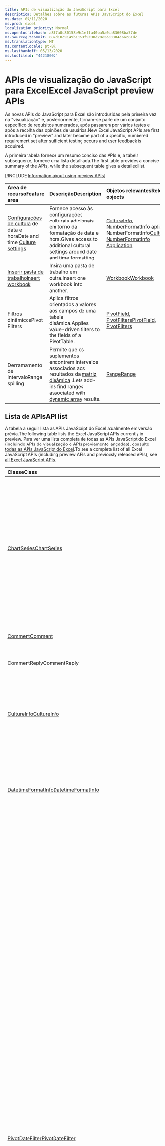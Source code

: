 ```yaml
---
title: APIs de visualização do JavaScript para Excel
description: Detalhes sobre as futuras APIs JavaScript do Excel
ms.date: 05/11/2020
ms.prod: excel
localization_priority: Normal
ms.openlocfilehash: a867a0c80158e9c1effa40ba5a0aa83608ba57de
ms.sourcegitcommit: 682d18c9149b1153f9c38d28e2a90384e6a261dc
ms.translationtype: MT
ms.contentlocale: pt-BR
ms.lasthandoff: 05/13/2020
ms.locfileid: "44218002"
---
```

# <a name="excel-javascript-preview-apis"></a><span data-ttu-id="a9589-103">APIs de visualização do JavaScript para Excel</span><span class="sxs-lookup"><span data-stu-id="a9589-103">Excel JavaScript preview APIs</span></span>

<span data-ttu-id="a9589-104">As novas APIs do JavaScript para Excel são introduzidas pela primeira vez na "visualização" e, posteriormente, tornam-se parte de um conjunto específico de requisitos numerados, após passarem por vários testes e após a recolha das opiniões de usuários.</span><span class="sxs-lookup"><span data-stu-id="a9589-104">New Excel JavaScript APIs are first introduced in "preview" and later become part of a specific, numbered requirement set after sufficient testing occurs and user feedback is acquired.</span></span>

<span data-ttu-id="a9589-105">A primeira tabela fornece um resumo conciso das APIs e, a tabela subsequente, fornece uma lista detalhada.</span><span class="sxs-lookup"><span data-stu-id="a9589-105">The first table provides a concise summary of the APIs, while the subsequent table gives a detailed list.</span></span>

[!INCLUDE [Information about using preview APIs](../../includes/using-preview-apis-host.md)]

| <span data-ttu-id="a9589-106">Área de recurso</span><span class="sxs-lookup"><span data-stu-id="a9589-106">Feature area</span></span> | <span data-ttu-id="a9589-107">Descrição</span><span class="sxs-lookup"><span data-stu-id="a9589-107">Description</span></span> | <span data-ttu-id="a9589-108">Objetos relevantes</span><span class="sxs-lookup"><span data-stu-id="a9589-108">Relevant objects</span></span> |
|:--- |:--- |:--- |
| <span data-ttu-id="a9589-109">[Configurações de cultura](../../excel/excel-add-ins-workbooks.md#access-application-culture-settings) de data e hora</span><span class="sxs-lookup"><span data-stu-id="a9589-109">Date and time [Culture settings](../../excel/excel-add-ins-workbooks.md#access-application-culture-settings)</span></span> | <span data-ttu-id="a9589-110">Fornece acesso às configurações culturais adicionais em torno da formatação de data e hora.</span><span class="sxs-lookup"><span data-stu-id="a9589-110">Gives access to additional cultural settings around date and time formatting.</span></span> | <span data-ttu-id="a9589-111">[CultureInfo](/javascript/api/excel/excel.cultureinfo), [NumberFormatInfo](/javascript/api/excel/excel.numberformatinfo) [aplicativo](/javascript/api/excel/excel.application) NumberFormatInfo</span><span class="sxs-lookup"><span data-stu-id="a9589-111">[CultureInfo](/javascript/api/excel/excel.cultureinfo), [NumberFormatInfo](/javascript/api/excel/excel.numberformatinfo) [Application](/javascript/api/excel/excel.application)</span></span> |
| [<span data-ttu-id="a9589-112">Inserir pasta de trabalho</span><span class="sxs-lookup"><span data-stu-id="a9589-112">Insert workbook</span></span>](../../excel/excel-add-ins-workbooks.md#insert-a-copy-of-an-existing-workbook-into-the-current-one-preview) | <span data-ttu-id="a9589-113">Insira uma pasta de trabalho em outra.</span><span class="sxs-lookup"><span data-stu-id="a9589-113">Insert one workbook into another.</span></span>  | [<span data-ttu-id="a9589-114">Workbook</span><span class="sxs-lookup"><span data-stu-id="a9589-114">Workbook</span></span>](/javascript/api/excel/excel.worksheetcollection) |
| <span data-ttu-id="a9589-115">Filtros dinâmicos</span><span class="sxs-lookup"><span data-stu-id="a9589-115">Pivot Filters</span></span> | <span data-ttu-id="a9589-116">Aplica filtros orientados a valores aos campos de uma tabela dinâmica.</span><span class="sxs-lookup"><span data-stu-id="a9589-116">Applies value-driven filters to the fields of a PivotTable.</span></span> | <span data-ttu-id="a9589-117">[PivotField](/javascript/api/excel/excel.pivotfield#applyfilter-filter-), [PivotFilters](/javascript/api/excel/excel.pivotFilters)</span><span class="sxs-lookup"><span data-stu-id="a9589-117">[PivotField](/javascript/api/excel/excel.pivotfield#applyfilter-filter-), [PivotFilters](/javascript/api/excel/excel.pivotFilters)</span></span> |
|<span data-ttu-id="a9589-118">Derramamento de intervalo</span><span class="sxs-lookup"><span data-stu-id="a9589-118">Range spilling</span></span> | <span data-ttu-id="a9589-119">Permite que os suplementos encontrem intervalos associados aos resultados da [matriz dinâmica](https://support.microsoft.com/office/205c6b06-03ba-4151-89a1-87a7eb36e531) .</span><span class="sxs-lookup"><span data-stu-id="a9589-119">Lets add-ins find ranges associated with [dynamic array](https://support.microsoft.com/office/205c6b06-03ba-4151-89a1-87a7eb36e531) results.</span></span> | [<span data-ttu-id="a9589-120">Range</span><span class="sxs-lookup"><span data-stu-id="a9589-120">Range</span></span>](/javascript/api/excel/excel.range) |

## <a name="api-list"></a><span data-ttu-id="a9589-121">Lista de APIs</span><span class="sxs-lookup"><span data-stu-id="a9589-121">API list</span></span>

<span data-ttu-id="a9589-122">A tabela a seguir lista as APIs JavaScript do Excel atualmente em versão prévia.</span><span class="sxs-lookup"><span data-stu-id="a9589-122">The following table lists the Excel JavaScript APIs currently in preview.</span></span> <span data-ttu-id="a9589-123">Para ver uma lista completa de todas as APIs JavaScript do Excel (incluindo APIs de visualização e APIs previamente lançadas), consulte [todas as APIs JavaScript do Excel](/javascript/api/excel?view=excel-js-preview).</span><span class="sxs-lookup"><span data-stu-id="a9589-123">To see a complete list of all Excel JavaScript APIs (including preview APIs and previously released APIs), see [all Excel JavaScript APIs](/javascript/api/excel?view=excel-js-preview).</span></span>

| <span data-ttu-id="a9589-124">Classe</span><span class="sxs-lookup"><span data-stu-id="a9589-124">Class</span></span> | <span data-ttu-id="a9589-125">Campos</span><span class="sxs-lookup"><span data-stu-id="a9589-125">Fields</span></span> | <span data-ttu-id="a9589-126">Descrição</span><span class="sxs-lookup"><span data-stu-id="a9589-126">Description</span></span> |
|:---|:---|:---|
|[<span data-ttu-id="a9589-127">ChartSeries</span><span class="sxs-lookup"><span data-stu-id="a9589-127">ChartSeries</span></span>](/javascript/api/excel/excel.chartseries)|[<span data-ttu-id="a9589-128">getDimensionValues (dimensão: Excel. ChartSeriesDimension)</span><span class="sxs-lookup"><span data-stu-id="a9589-128">getDimensionValues(dimension: Excel.ChartSeriesDimension)</span></span>](/javascript/api/excel/excel.chartseries#getdimensionvalues-dimension-)|<span data-ttu-id="a9589-129">Obtém os valores de uma única dimensão da série de gráficos.</span><span class="sxs-lookup"><span data-stu-id="a9589-129">Gets the values from a single dimension of the chart series.</span></span> <span data-ttu-id="a9589-130">Podem ser valores de categoria ou valores de dados, dependendo da dimensão especificada e de como os dados são mapeados para a série de gráficos.</span><span class="sxs-lookup"><span data-stu-id="a9589-130">These could be either category values or data values, depending on the dimension specified and how the data is mapped for the chart series.</span></span>|
|[<span data-ttu-id="a9589-131">Comment</span><span class="sxs-lookup"><span data-stu-id="a9589-131">Comment</span></span>](/javascript/api/excel/excel.comment)|[<span data-ttu-id="a9589-132">contentType</span><span class="sxs-lookup"><span data-stu-id="a9589-132">contentType</span></span>](/javascript/api/excel/excel.comment#contenttype)|<span data-ttu-id="a9589-133">Obtém o tipo de conteúdo do comentário.</span><span class="sxs-lookup"><span data-stu-id="a9589-133">Gets the content type of the comment.</span></span>|
|[<span data-ttu-id="a9589-134">CommentReply</span><span class="sxs-lookup"><span data-stu-id="a9589-134">CommentReply</span></span>](/javascript/api/excel/excel.commentreply)|[<span data-ttu-id="a9589-135">contentType</span><span class="sxs-lookup"><span data-stu-id="a9589-135">contentType</span></span>](/javascript/api/excel/excel.commentreply#contenttype)|<span data-ttu-id="a9589-136">O tipo de conteúdo da resposta.</span><span class="sxs-lookup"><span data-stu-id="a9589-136">The content type of the reply.</span></span>|
|[<span data-ttu-id="a9589-137">CultureInfo</span><span class="sxs-lookup"><span data-stu-id="a9589-137">CultureInfo</span></span>](/javascript/api/excel/excel.cultureinfo)|[<span data-ttu-id="a9589-138">datetimeFormat</span><span class="sxs-lookup"><span data-stu-id="a9589-138">datetimeFormat</span></span>](/javascript/api/excel/excel.cultureinfo#datetimeformat)|<span data-ttu-id="a9589-139">Define o formato culturalmente apropriado para exibir data e hora.</span><span class="sxs-lookup"><span data-stu-id="a9589-139">Defines the culturally appropriate format of displaying date and time.</span></span> <span data-ttu-id="a9589-140">Isso é baseado nas configurações atuais de cultura do sistema.</span><span class="sxs-lookup"><span data-stu-id="a9589-140">This is based on current system culture settings.</span></span>|
|[<span data-ttu-id="a9589-141">DatetimeFormatInfo</span><span class="sxs-lookup"><span data-stu-id="a9589-141">DatetimeFormatInfo</span></span>](/javascript/api/excel/excel.datetimeformatinfo)|[<span data-ttu-id="a9589-142">dateSeparator</span><span class="sxs-lookup"><span data-stu-id="a9589-142">dateSeparator</span></span>](/javascript/api/excel/excel.datetimeformatinfo#dateseparator)|<span data-ttu-id="a9589-143">Obtém a cadeia de caracteres usada como o separador de data.</span><span class="sxs-lookup"><span data-stu-id="a9589-143">Gets the string used as the date separator.</span></span> <span data-ttu-id="a9589-144">Isso é baseado nas configurações atuais do sistema.</span><span class="sxs-lookup"><span data-stu-id="a9589-144">This is based on current system settings.</span></span>|
||[<span data-ttu-id="a9589-145">longDatePattern</span><span class="sxs-lookup"><span data-stu-id="a9589-145">longDatePattern</span></span>](/javascript/api/excel/excel.datetimeformatinfo#longdatepattern)|<span data-ttu-id="a9589-146">Obtém a cadeia de caracteres de formato para um valor de data longa.</span><span class="sxs-lookup"><span data-stu-id="a9589-146">Gets the format string for a long date value.</span></span> <span data-ttu-id="a9589-147">Isso é baseado nas configurações atuais do sistema.</span><span class="sxs-lookup"><span data-stu-id="a9589-147">This is based on current system settings.</span></span>|
||[<span data-ttu-id="a9589-148">longTimePattern</span><span class="sxs-lookup"><span data-stu-id="a9589-148">longTimePattern</span></span>](/javascript/api/excel/excel.datetimeformatinfo#longtimepattern)|<span data-ttu-id="a9589-149">Obtém a cadeia de caracteres de formato para um valor de tempo longo.</span><span class="sxs-lookup"><span data-stu-id="a9589-149">Gets the format string for a long time value.</span></span> <span data-ttu-id="a9589-150">Isso é baseado nas configurações atuais do sistema.</span><span class="sxs-lookup"><span data-stu-id="a9589-150">This is based on current system settings.</span></span>|
||[<span data-ttu-id="a9589-151">shortDatePattern</span><span class="sxs-lookup"><span data-stu-id="a9589-151">shortDatePattern</span></span>](/javascript/api/excel/excel.datetimeformatinfo#shortdatepattern)|<span data-ttu-id="a9589-152">Obtém a cadeia de caracteres de formato para um valor de data abreviada.</span><span class="sxs-lookup"><span data-stu-id="a9589-152">Gets the format string for a short date value.</span></span> <span data-ttu-id="a9589-153">Isso é baseado nas configurações atuais do sistema.</span><span class="sxs-lookup"><span data-stu-id="a9589-153">This is based on current system settings.</span></span>|
||[<span data-ttu-id="a9589-154">timeSeparator</span><span class="sxs-lookup"><span data-stu-id="a9589-154">timeSeparator</span></span>](/javascript/api/excel/excel.datetimeformatinfo#timeseparator)|<span data-ttu-id="a9589-155">Obtém a cadeia de caracteres usada como o separador de tempo.</span><span class="sxs-lookup"><span data-stu-id="a9589-155">Gets the string used as the time separator.</span></span> <span data-ttu-id="a9589-156">Isso é baseado nas configurações atuais do sistema.</span><span class="sxs-lookup"><span data-stu-id="a9589-156">This is based on current system settings.</span></span>|
|[<span data-ttu-id="a9589-157">PivotDateFilter</span><span class="sxs-lookup"><span data-stu-id="a9589-157">PivotDateFilter</span></span>](/javascript/api/excel/excel.pivotdatefilter)|[<span data-ttu-id="a9589-158">comparador</span><span class="sxs-lookup"><span data-stu-id="a9589-158">comparator</span></span>](/javascript/api/excel/excel.pivotdatefilter#comparator)|<span data-ttu-id="a9589-159">O comparador é o valor estático ao qual outros valores são comparados.</span><span class="sxs-lookup"><span data-stu-id="a9589-159">The comparator is the static value to which other values are compared.</span></span> <span data-ttu-id="a9589-160">O tipo de comparação é definido pela condição.</span><span class="sxs-lookup"><span data-stu-id="a9589-160">The type of comparison is defined by the condition.</span></span>|
||[<span data-ttu-id="a9589-161">condição</span><span class="sxs-lookup"><span data-stu-id="a9589-161">condition</span></span>](/javascript/api/excel/excel.pivotdatefilter#condition)|<span data-ttu-id="a9589-162">Especifica a condição para o filtro, que define os critérios de filtragem necessários.</span><span class="sxs-lookup"><span data-stu-id="a9589-162">Specifies the condition for the filter, which defines the necessary filtering criteria.</span></span>|
||[<span data-ttu-id="a9589-163">Exclude</span><span class="sxs-lookup"><span data-stu-id="a9589-163">exclusive</span></span>](/javascript/api/excel/excel.pivotdatefilter#exclusive)|<span data-ttu-id="a9589-164">Se true, Filter *excluirá* itens que atendem aos critérios.</span><span class="sxs-lookup"><span data-stu-id="a9589-164">If true, filter *excludes* items that meet criteria.</span></span> <span data-ttu-id="a9589-165">O padrão é false (filtrar para incluir itens que atendam aos critérios).</span><span class="sxs-lookup"><span data-stu-id="a9589-165">The default is false (filter to include items that meet criteria).</span></span>|
||[<span data-ttu-id="a9589-166">lowerBound</span><span class="sxs-lookup"><span data-stu-id="a9589-166">lowerBound</span></span>](/javascript/api/excel/excel.pivotdatefilter#lowerbound)|<span data-ttu-id="a9589-167">O limite inferior do intervalo para a condição de `Between` filtro.</span><span class="sxs-lookup"><span data-stu-id="a9589-167">The lower-bound of the range for the `Between` filter condition.</span></span>|
||[<span data-ttu-id="a9589-168">upperBound</span><span class="sxs-lookup"><span data-stu-id="a9589-168">upperBound</span></span>](/javascript/api/excel/excel.pivotdatefilter#upperbound)|<span data-ttu-id="a9589-169">O limite superior do intervalo para a condição de `Between` filtro.</span><span class="sxs-lookup"><span data-stu-id="a9589-169">The upper-bound of the range for the `Between` filter condition.</span></span>|
||[<span data-ttu-id="a9589-170">wholeDays</span><span class="sxs-lookup"><span data-stu-id="a9589-170">wholeDays</span></span>](/javascript/api/excel/excel.pivotdatefilter#wholedays)|<span data-ttu-id="a9589-171">Para `Equals` `Before` as condições de filtro,, e, `After` `Between` indica se as comparações devem ser feitas como dias inteiros.</span><span class="sxs-lookup"><span data-stu-id="a9589-171">For `Equals`, `Before`, `After`, and `Between` filter conditions, indicates if comparisons should be made as whole days.</span></span>|
|[<span data-ttu-id="a9589-172">PivotField</span><span class="sxs-lookup"><span data-stu-id="a9589-172">PivotField</span></span>](/javascript/api/excel/excel.pivotfield)|[<span data-ttu-id="a9589-173">applyFilter (filtro: Excel. PivotFilters)</span><span class="sxs-lookup"><span data-stu-id="a9589-173">applyFilter(filter: Excel.PivotFilters)</span></span>](/javascript/api/excel/excel.pivotfield#applyfilter-filter-)|<span data-ttu-id="a9589-174">Define um ou vários dos PivotFilters atuais do campo e os aplica ao campo.</span><span class="sxs-lookup"><span data-stu-id="a9589-174">Sets one or multiple of the field's current PivotFilters and applies them to the field.</span></span>|
||[<span data-ttu-id="a9589-175">clearAllFilters ()</span><span class="sxs-lookup"><span data-stu-id="a9589-175">clearAllFilters()</span></span>](/javascript/api/excel/excel.pivotfield#clearallfilters--)|<span data-ttu-id="a9589-176">Limpa todos os critérios de todos os filtros de campo.</span><span class="sxs-lookup"><span data-stu-id="a9589-176">Clears all criteria from all of the field's filters.</span></span> <span data-ttu-id="a9589-177">Isso removerá qualquer filtragem ativa no campo.</span><span class="sxs-lookup"><span data-stu-id="a9589-177">This removes any active filtering on the field.</span></span>|
||[<span data-ttu-id="a9589-178">clearFilter (FilterType: Excel. PivotFilterType)</span><span class="sxs-lookup"><span data-stu-id="a9589-178">clearFilter(filterType: Excel.PivotFilterType)</span></span>](/javascript/api/excel/excel.pivotfield#clearfilter-filtertype-)|<span data-ttu-id="a9589-179">Limpa todos os critérios existentes do filtro do campo de determinado tipo (se houver algum aplicado no momento).</span><span class="sxs-lookup"><span data-stu-id="a9589-179">Clears all existing criteria from the field's filter of the given type (if one is currently applied).</span></span>|
||[<span data-ttu-id="a9589-180">GetFilters ()</span><span class="sxs-lookup"><span data-stu-id="a9589-180">getFilters()</span></span>](/javascript/api/excel/excel.pivotfield#getfilters--)|<span data-ttu-id="a9589-181">Obtém todos os filtros aplicados no campo no momento.</span><span class="sxs-lookup"><span data-stu-id="a9589-181">Gets all filters currently applied on the field.</span></span>|
||[<span data-ttu-id="a9589-182">IsFiltered (FilterType?: Excel. PivotFilterType)</span><span class="sxs-lookup"><span data-stu-id="a9589-182">isFiltered(filterType?: Excel.PivotFilterType)</span></span>](/javascript/api/excel/excel.pivotfield#isfiltered-filtertype-)|<span data-ttu-id="a9589-183">Verifica se há filtros aplicados no campo.</span><span class="sxs-lookup"><span data-stu-id="a9589-183">Checks if there are any applied filters on the field.</span></span>|
|[<span data-ttu-id="a9589-184">PivotFilters</span><span class="sxs-lookup"><span data-stu-id="a9589-184">PivotFilters</span></span>](/javascript/api/excel/excel.pivotfilters)|[<span data-ttu-id="a9589-185">dateFilter</span><span class="sxs-lookup"><span data-stu-id="a9589-185">dateFilter</span></span>](/javascript/api/excel/excel.pivotfilters#datefilter)|<span data-ttu-id="a9589-186">O filtro de data atualmente aplicado ao PivotField.</span><span class="sxs-lookup"><span data-stu-id="a9589-186">The PivotField's currently applied date filter.</span></span> <span data-ttu-id="a9589-187">Nulo se nenhum for aplicado.</span><span class="sxs-lookup"><span data-stu-id="a9589-187">Null if none is applied.</span></span>|
||[<span data-ttu-id="a9589-188">labelFilter</span><span class="sxs-lookup"><span data-stu-id="a9589-188">labelFilter</span></span>](/javascript/api/excel/excel.pivotfilters#labelfilter)|<span data-ttu-id="a9589-189">O filtro de rótulo do PivotField atualmente aplicado.</span><span class="sxs-lookup"><span data-stu-id="a9589-189">The PivotField's currently applied label filter.</span></span> <span data-ttu-id="a9589-190">Nulo se nenhum for aplicado.</span><span class="sxs-lookup"><span data-stu-id="a9589-190">Null if none is applied.</span></span>|
||[<span data-ttu-id="a9589-191">manualFilter</span><span class="sxs-lookup"><span data-stu-id="a9589-191">manualFilter</span></span>](/javascript/api/excel/excel.pivotfilters#manualfilter)|<span data-ttu-id="a9589-192">O filtro manual aplicado no momento do PivotField.</span><span class="sxs-lookup"><span data-stu-id="a9589-192">The PivotField's currently applied manual filter.</span></span> <span data-ttu-id="a9589-193">Nulo se nenhum for aplicado.</span><span class="sxs-lookup"><span data-stu-id="a9589-193">Null if none is applied.</span></span>|
||[<span data-ttu-id="a9589-194">valueFilter</span><span class="sxs-lookup"><span data-stu-id="a9589-194">valueFilter</span></span>](/javascript/api/excel/excel.pivotfilters#valuefilter)|<span data-ttu-id="a9589-195">O filtro de valor atualmente aplicado ao PivotField.</span><span class="sxs-lookup"><span data-stu-id="a9589-195">The PivotField's currently applied value filter.</span></span> <span data-ttu-id="a9589-196">Nulo se nenhum for aplicado.</span><span class="sxs-lookup"><span data-stu-id="a9589-196">Null if none is applied.</span></span>|
|[<span data-ttu-id="a9589-197">PivotLabelFilter</span><span class="sxs-lookup"><span data-stu-id="a9589-197">PivotLabelFilter</span></span>](/javascript/api/excel/excel.pivotlabelfilter)|[<span data-ttu-id="a9589-198">comparador</span><span class="sxs-lookup"><span data-stu-id="a9589-198">comparator</span></span>](/javascript/api/excel/excel.pivotlabelfilter#comparator)|<span data-ttu-id="a9589-199">O comparador é o valor estático ao qual outros valores são comparados.</span><span class="sxs-lookup"><span data-stu-id="a9589-199">The comparator is the static value to which other values are compared.</span></span> <span data-ttu-id="a9589-200">O tipo de comparação é definido pela condição.</span><span class="sxs-lookup"><span data-stu-id="a9589-200">The type of comparison is defined by the condition.</span></span>|
||[<span data-ttu-id="a9589-201">condição</span><span class="sxs-lookup"><span data-stu-id="a9589-201">condition</span></span>](/javascript/api/excel/excel.pivotlabelfilter#condition)|<span data-ttu-id="a9589-202">Especifica a condição para o filtro, que define os critérios de filtragem necessários.</span><span class="sxs-lookup"><span data-stu-id="a9589-202">Specifies the condition for the filter, which defines the necessary filtering criteria.</span></span>|
||[<span data-ttu-id="a9589-203">Exclude</span><span class="sxs-lookup"><span data-stu-id="a9589-203">exclusive</span></span>](/javascript/api/excel/excel.pivotlabelfilter#exclusive)|<span data-ttu-id="a9589-204">Se true, Filter *excluirá* itens que atendem aos critérios.</span><span class="sxs-lookup"><span data-stu-id="a9589-204">If true, filter *excludes* items that meet criteria.</span></span> <span data-ttu-id="a9589-205">O padrão é false (filtrar para incluir itens que atendam aos critérios).</span><span class="sxs-lookup"><span data-stu-id="a9589-205">The default is false (filter to include items that meet criteria).</span></span>|
||[<span data-ttu-id="a9589-206">lowerBound</span><span class="sxs-lookup"><span data-stu-id="a9589-206">lowerBound</span></span>](/javascript/api/excel/excel.pivotlabelfilter#lowerbound)|<span data-ttu-id="a9589-207">O limite inferior do intervalo para a condição de filtro between.</span><span class="sxs-lookup"><span data-stu-id="a9589-207">The lower-bound of the range for the Between filter condition.</span></span>|
||[<span data-ttu-id="a9589-208">Subcadeia</span><span class="sxs-lookup"><span data-stu-id="a9589-208">substring</span></span>](/javascript/api/excel/excel.pivotlabelfilter#substring)|<span data-ttu-id="a9589-209">A subcadeia de caracteres usada para as `BeginsWith` `EndsWith` condições de filtro, e `Contains` .</span><span class="sxs-lookup"><span data-stu-id="a9589-209">The substring used for `BeginsWith`, `EndsWith`, and `Contains` filter conditions.</span></span>|
||[<span data-ttu-id="a9589-210">upperBound</span><span class="sxs-lookup"><span data-stu-id="a9589-210">upperBound</span></span>](/javascript/api/excel/excel.pivotlabelfilter#upperbound)|<span data-ttu-id="a9589-211">O limite superior do intervalo para a condição de filtro entre.</span><span class="sxs-lookup"><span data-stu-id="a9589-211">The upper-bound of the range for the Between filter condition.</span></span>|
|[<span data-ttu-id="a9589-212">PivotLayout</span><span class="sxs-lookup"><span data-stu-id="a9589-212">PivotLayout</span></span>](/javascript/api/excel/excel.pivotlayout)|[<span data-ttu-id="a9589-213">getCell(dataHierarchy: DataPivotHierarchy \| string, rowItems: Array<PivotItem \| string>, columnItems: Array<PivotItem \| string>)</span><span class="sxs-lookup"><span data-stu-id="a9589-213">getCell(dataHierarchy: DataPivotHierarchy \| string, rowItems: Array<PivotItem \| string>, columnItems: Array<PivotItem \| string>)</span></span>](/javascript/api/excel/excel.pivotlayout#getcell-datahierarchy--rowitems--columnitems-)|<span data-ttu-id="a9589-214">Obtém uma célula exclusiva na tabela dinâmica com base em uma hierarquia de dados, bem como os itens de linha e coluna de suas respectivas hierarquias.</span><span class="sxs-lookup"><span data-stu-id="a9589-214">Gets a unique cell in the PivotTable based on a data hierarchy and the row and column items of their respective hierarchies.</span></span> <span data-ttu-id="a9589-215">A célula retornada é a interseção da linha e coluna fornecidas que contém os dados da hierarquia especificada.</span><span class="sxs-lookup"><span data-stu-id="a9589-215">The returned cell is the intersection of the given row and column that contains the data from the given hierarchy.</span></span> <span data-ttu-id="a9589-216">Esse método é o inverso de chamar getPivotItems e getDataHierarchy em uma célula específica.</span><span class="sxs-lookup"><span data-stu-id="a9589-216">This method is the inverse of calling getPivotItems and getDataHierarchy on a particular cell.</span></span>|
||[<span data-ttu-id="a9589-217">tabela dinâmica</span><span class="sxs-lookup"><span data-stu-id="a9589-217">pivotStyle</span></span>](/javascript/api/excel/excel.pivotlayout#pivotstyle)|<span data-ttu-id="a9589-218">O estilo aplicado à tabela dinâmica.</span><span class="sxs-lookup"><span data-stu-id="a9589-218">The style applied to the PivotTable.</span></span>|
||[<span data-ttu-id="a9589-219">setStyle (Style: String \| pivotstyle \| BuiltInPivotTableStyle)</span><span class="sxs-lookup"><span data-stu-id="a9589-219">setStyle(style: string \| PivotTableStyle \| BuiltInPivotTableStyle)</span></span>](/javascript/api/excel/excel.pivotlayout#setstyle-style-)|<span data-ttu-id="a9589-220">Define o estilo aplicado à tabela dinâmica.</span><span class="sxs-lookup"><span data-stu-id="a9589-220">Sets the style applied to the PivotTable.</span></span>|
|[<span data-ttu-id="a9589-221">PivotManualFilter</span><span class="sxs-lookup"><span data-stu-id="a9589-221">PivotManualFilter</span></span>](/javascript/api/excel/excel.pivotmanualfilter)|[<span data-ttu-id="a9589-222">selectedItems</span><span class="sxs-lookup"><span data-stu-id="a9589-222">selectedItems</span></span>](/javascript/api/excel/excel.pivotmanualfilter#selecteditems)|<span data-ttu-id="a9589-223">Uma lista de itens selecionados a serem filtrados manualmente.</span><span class="sxs-lookup"><span data-stu-id="a9589-223">A list of selected items to manually filter.</span></span> <span data-ttu-id="a9589-224">Eles devem ser itens válidos e existentes do campo escolhido.</span><span class="sxs-lookup"><span data-stu-id="a9589-224">These must be existing and valid items from the chosen field.</span></span>|
|[<span data-ttu-id="a9589-225">PivotTable</span><span class="sxs-lookup"><span data-stu-id="a9589-225">PivotTable</span></span>](/javascript/api/excel/excel.pivottable)|[<span data-ttu-id="a9589-226">allowMultipleFiltersPerField</span><span class="sxs-lookup"><span data-stu-id="a9589-226">allowMultipleFiltersPerField</span></span>](/javascript/api/excel/excel.pivottable#allowmultiplefiltersperfield)|<span data-ttu-id="a9589-227">Especifica se a tabela dinâmica permite o aplicativo de vários PivotFilters em um determinado campo PivotField na tabela.</span><span class="sxs-lookup"><span data-stu-id="a9589-227">Specifies if the PivotTable allows the application of multiple PivotFilters on a given PivotField in the table.</span></span>|
|[<span data-ttu-id="a9589-228">PivotValueFilter</span><span class="sxs-lookup"><span data-stu-id="a9589-228">PivotValueFilter</span></span>](/javascript/api/excel/excel.pivotvaluefilter)|[<span data-ttu-id="a9589-229">comparador</span><span class="sxs-lookup"><span data-stu-id="a9589-229">comparator</span></span>](/javascript/api/excel/excel.pivotvaluefilter#comparator)|<span data-ttu-id="a9589-230">O comparador é o valor estático ao qual outros valores são comparados.</span><span class="sxs-lookup"><span data-stu-id="a9589-230">The comparator is the static value to which other values are compared.</span></span> <span data-ttu-id="a9589-231">O tipo de comparação é definido pela condição.</span><span class="sxs-lookup"><span data-stu-id="a9589-231">The type of comparison is defined by the condition.</span></span>|
||[<span data-ttu-id="a9589-232">condição</span><span class="sxs-lookup"><span data-stu-id="a9589-232">condition</span></span>](/javascript/api/excel/excel.pivotvaluefilter#condition)|<span data-ttu-id="a9589-233">Especifica a condição para o filtro, que define os critérios de filtragem necessários.</span><span class="sxs-lookup"><span data-stu-id="a9589-233">Specifies the condition for the filter, which defines the necessary filtering criteria.</span></span>|
||[<span data-ttu-id="a9589-234">Exclude</span><span class="sxs-lookup"><span data-stu-id="a9589-234">exclusive</span></span>](/javascript/api/excel/excel.pivotvaluefilter#exclusive)|<span data-ttu-id="a9589-235">Se true, Filter *excluirá* itens que atendem aos critérios.</span><span class="sxs-lookup"><span data-stu-id="a9589-235">If true, filter *excludes* items that meet criteria.</span></span> <span data-ttu-id="a9589-236">O padrão é false (filtrar para incluir itens que atendam aos critérios).</span><span class="sxs-lookup"><span data-stu-id="a9589-236">The default is false (filter to include items that meet criteria).</span></span>|
||[<span data-ttu-id="a9589-237">lowerBound</span><span class="sxs-lookup"><span data-stu-id="a9589-237">lowerBound</span></span>](/javascript/api/excel/excel.pivotvaluefilter#lowerbound)|<span data-ttu-id="a9589-238">O limite inferior do intervalo para a condição de `Between` filtro.</span><span class="sxs-lookup"><span data-stu-id="a9589-238">The lower-bound of the range for the `Between` filter condition.</span></span>|
||[<span data-ttu-id="a9589-239">SelectionType</span><span class="sxs-lookup"><span data-stu-id="a9589-239">selectionType</span></span>](/javascript/api/excel/excel.pivotvaluefilter#selectiontype)|<span data-ttu-id="a9589-240">Especifica se o filtro é para os N itens superiores/inferiores, N superior/inferior% ou soma superior/inferior N.</span><span class="sxs-lookup"><span data-stu-id="a9589-240">Specifies if the filter is for the top/bottom N items, top/bottom N percent, or top/bottom N sum.</span></span>|
||[<span data-ttu-id="a9589-241">soleira</span><span class="sxs-lookup"><span data-stu-id="a9589-241">threshold</span></span>](/javascript/api/excel/excel.pivotvaluefilter#threshold)|<span data-ttu-id="a9589-242">O número de limite de "N" de itens, porcentagem ou soma a ser filtrado para uma condição de filtro Top/Bottom.</span><span class="sxs-lookup"><span data-stu-id="a9589-242">The "N" threshold number of items, percent, or sum to be filtered for a Top/Bottom filter condition.</span></span>|
||[<span data-ttu-id="a9589-243">upperBound</span><span class="sxs-lookup"><span data-stu-id="a9589-243">upperBound</span></span>](/javascript/api/excel/excel.pivotvaluefilter#upperbound)|<span data-ttu-id="a9589-244">O limite superior do intervalo para a condição de `Between` filtro.</span><span class="sxs-lookup"><span data-stu-id="a9589-244">The upper-bound of the range for the `Between` filter condition.</span></span>|
||[<span data-ttu-id="a9589-245">value</span><span class="sxs-lookup"><span data-stu-id="a9589-245">value</span></span>](/javascript/api/excel/excel.pivotvaluefilter#value)|<span data-ttu-id="a9589-246">Nome do "valor" escolhido no campo pelo qual filtrar.</span><span class="sxs-lookup"><span data-stu-id="a9589-246">Name of the chosen "value" in the field by which to filter.</span></span>|
|[<span data-ttu-id="a9589-247">Range</span><span class="sxs-lookup"><span data-stu-id="a9589-247">Range</span></span>](/javascript/api/excel/excel.range)|[<span data-ttu-id="a9589-248">getSpillParent()</span><span class="sxs-lookup"><span data-stu-id="a9589-248">getSpillParent()</span></span>](/javascript/api/excel/excel.range#getspillparent--)|<span data-ttu-id="a9589-249">Obtém o objeto range que contém a célula âncora para uma célula que recebe o despejo.</span><span class="sxs-lookup"><span data-stu-id="a9589-249">Gets the range object containing the anchor cell for a cell getting spilled into.</span></span> <span data-ttu-id="a9589-250">Falha se aplicado a um intervalo com mais de uma célula.</span><span class="sxs-lookup"><span data-stu-id="a9589-250">Fails if applied to a range with more than one cell.</span></span>|
||[<span data-ttu-id="a9589-251">getSpillParentOrNullObject()</span><span class="sxs-lookup"><span data-stu-id="a9589-251">getSpillParentOrNullObject()</span></span>](/javascript/api/excel/excel.range#getspillparentornullobject--)|<span data-ttu-id="a9589-252">Obtém o objeto range que contém a célula âncora para uma célula que recebe o despejo.</span><span class="sxs-lookup"><span data-stu-id="a9589-252">Gets the range object containing the anchor cell for a cell getting spilled into.</span></span>|
||[<span data-ttu-id="a9589-253">getSpillingToRange()</span><span class="sxs-lookup"><span data-stu-id="a9589-253">getSpillingToRange()</span></span>](/javascript/api/excel/excel.range#getspillingtorange--)|<span data-ttu-id="a9589-254">Obtém objeto range que contém o intervalo de despejo quando chamado em uma célula âncora.</span><span class="sxs-lookup"><span data-stu-id="a9589-254">Gets the range object containing the spill range when called on an anchor cell.</span></span> <span data-ttu-id="a9589-255">Falha se aplicado a um intervalo com mais de uma célula.</span><span class="sxs-lookup"><span data-stu-id="a9589-255">Fails if applied to a range with more than one cell.</span></span>|
||[<span data-ttu-id="a9589-256">getSpillingToRangeOrNullObject()</span><span class="sxs-lookup"><span data-stu-id="a9589-256">getSpillingToRangeOrNullObject()</span></span>](/javascript/api/excel/excel.range#getspillingtorangeornullobject--)|<span data-ttu-id="a9589-257">Obtém objeto range que contém o intervalo de despejo quando chamado em uma célula âncora.</span><span class="sxs-lookup"><span data-stu-id="a9589-257">Gets the range object containing the spill range when called on an anchor cell.</span></span>|
||[<span data-ttu-id="a9589-258">hasSpill</span><span class="sxs-lookup"><span data-stu-id="a9589-258">hasSpill</span></span>](/javascript/api/excel/excel.range#hasspill)|<span data-ttu-id="a9589-259">Representa se todas as células têm uma borda de despejo.</span><span class="sxs-lookup"><span data-stu-id="a9589-259">Represents if all cells have a spill border.</span></span>|
||[<span data-ttu-id="a9589-260">numberFormatCategories</span><span class="sxs-lookup"><span data-stu-id="a9589-260">numberFormatCategories</span></span>](/javascript/api/excel/excel.range#numberformatcategories)|<span data-ttu-id="a9589-261">Representa a categoria do formato de número de cada célula.</span><span class="sxs-lookup"><span data-stu-id="a9589-261">Represents the category of number format of each cell.</span></span>|
||[<span data-ttu-id="a9589-262">savedAsArray</span><span class="sxs-lookup"><span data-stu-id="a9589-262">savedAsArray</span></span>](/javascript/api/excel/excel.range#savedasarray)|<span data-ttu-id="a9589-263">Representa se todas as células seriam salvas como uma fórmula de matriz.</span><span class="sxs-lookup"><span data-stu-id="a9589-263">Represents if ALL the cells would be saved as an array formula.</span></span>|
|[<span data-ttu-id="a9589-264">ShapeCollection</span><span class="sxs-lookup"><span data-stu-id="a9589-264">ShapeCollection</span></span>](/javascript/api/excel/excel.shapecollection)|[<span data-ttu-id="a9589-265">addSvg(xml: string)</span><span class="sxs-lookup"><span data-stu-id="a9589-265">addSvg(xml: string)</span></span>](/javascript/api/excel/excel.shapecollection#addsvg-xml-)|<span data-ttu-id="a9589-266">Cria um gráfico vetorial escalável (SVG) de uma cadeia de caracteres XML e a adiciona à planilha.</span><span class="sxs-lookup"><span data-stu-id="a9589-266">Creates a scalable vector graphic (SVG) from an XML string and adds it to the worksheet.</span></span> <span data-ttu-id="a9589-267">Retorna um objeto Shape que representa a nova imagem.</span><span class="sxs-lookup"><span data-stu-id="a9589-267">Returns a Shape object that represents the new image.</span></span>|
|[<span data-ttu-id="a9589-268">Segmentação de dados</span><span class="sxs-lookup"><span data-stu-id="a9589-268">Slicer</span></span>](/javascript/api/excel/excel.slicer)|[<span data-ttu-id="a9589-269">nameInFormula</span><span class="sxs-lookup"><span data-stu-id="a9589-269">nameInFormula</span></span>](/javascript/api/excel/excel.slicer#nameinformula)|<span data-ttu-id="a9589-270">Representa o nome da segmentação de dados usada na fórmula.</span><span class="sxs-lookup"><span data-stu-id="a9589-270">Represents the slicer name used in the formula.</span></span>|
||[<span data-ttu-id="a9589-271">slicerStyle</span><span class="sxs-lookup"><span data-stu-id="a9589-271">slicerStyle</span></span>](/javascript/api/excel/excel.slicer#slicerstyle)|<span data-ttu-id="a9589-272">O estilo aplicado à segmentação de,.</span><span class="sxs-lookup"><span data-stu-id="a9589-272">The style applied to the Slicer.</span></span>|
||[<span data-ttu-id="a9589-273">setStyle (Style: String \| pivotstyle \| BuiltInSlicerStyle)</span><span class="sxs-lookup"><span data-stu-id="a9589-273">setStyle(style: string \| PivotTableStyle \| BuiltInSlicerStyle)</span></span>](/javascript/api/excel/excel.slicer#setstyle-style-)|<span data-ttu-id="a9589-274">Define o estilo aplicado à segmentação de,.</span><span class="sxs-lookup"><span data-stu-id="a9589-274">Sets the style applied to the slicer.</span></span>|
|[<span data-ttu-id="a9589-275">Table</span><span class="sxs-lookup"><span data-stu-id="a9589-275">Table</span></span>](/javascript/api/excel/excel.table)|[<span data-ttu-id="a9589-276">clearStyle()</span><span class="sxs-lookup"><span data-stu-id="a9589-276">clearStyle()</span></span>](/javascript/api/excel/excel.table#clearstyle--)|<span data-ttu-id="a9589-277">Altera a tabela para usar o estilo de tabela padrão.</span><span class="sxs-lookup"><span data-stu-id="a9589-277">Changes the table to use the default table style.</span></span>|
||[<span data-ttu-id="a9589-278">onFiltered</span><span class="sxs-lookup"><span data-stu-id="a9589-278">onFiltered</span></span>](/javascript/api/excel/excel.table#onfiltered)|<span data-ttu-id="a9589-279">Ocorre quando o filtro é aplicado em uma tabela específica.</span><span class="sxs-lookup"><span data-stu-id="a9589-279">Occurs when filter is applied on a specific table.</span></span>|
||[<span data-ttu-id="a9589-280">tableStyle</span><span class="sxs-lookup"><span data-stu-id="a9589-280">tableStyle</span></span>](/javascript/api/excel/excel.table#tablestyle)|<span data-ttu-id="a9589-281">O estilo aplicado à tabela.</span><span class="sxs-lookup"><span data-stu-id="a9589-281">The style applied to the Table.</span></span>|
||[<span data-ttu-id="a9589-282">setStyle (Style: String \| pivotstyle \| BuiltInTableStyle)</span><span class="sxs-lookup"><span data-stu-id="a9589-282">setStyle(style: string \| PivotTableStyle \| BuiltInTableStyle)</span></span>](/javascript/api/excel/excel.table#setstyle-style-)|<span data-ttu-id="a9589-283">Define o estilo aplicado à segmentação de,.</span><span class="sxs-lookup"><span data-stu-id="a9589-283">Sets the style applied to the slicer.</span></span>|
|[<span data-ttu-id="a9589-284">TableCollection</span><span class="sxs-lookup"><span data-stu-id="a9589-284">TableCollection</span></span>](/javascript/api/excel/excel.tablecollection)|[<span data-ttu-id="a9589-285">onFiltered</span><span class="sxs-lookup"><span data-stu-id="a9589-285">onFiltered</span></span>](/javascript/api/excel/excel.tablecollection#onfiltered)|<span data-ttu-id="a9589-286">Ocorre quando o filtro é aplicado em uma tabela localizada em uma pasta de trabalho ou em uma planilha.</span><span class="sxs-lookup"><span data-stu-id="a9589-286">Occurs when filter is applied on any table in a workbook, or a worksheet.</span></span>|
|[<span data-ttu-id="a9589-287">TableFilteredEventArgs</span><span class="sxs-lookup"><span data-stu-id="a9589-287">TableFilteredEventArgs</span></span>](/javascript/api/excel/excel.tablefilteredeventargs)|[<span data-ttu-id="a9589-288">tableId</span><span class="sxs-lookup"><span data-stu-id="a9589-288">tableId</span></span>](/javascript/api/excel/excel.tablefilteredeventargs#tableid)|<span data-ttu-id="a9589-289">Obtém a ID da tabela na qual o filtro é aplicado.</span><span class="sxs-lookup"><span data-stu-id="a9589-289">Gets the id of the table in which the filter is applied.</span></span>|
||[<span data-ttu-id="a9589-290">tipo</span><span class="sxs-lookup"><span data-stu-id="a9589-290">type</span></span>](/javascript/api/excel/excel.tablefilteredeventargs#type)|<span data-ttu-id="a9589-291">Obtém o tipo do evento.</span><span class="sxs-lookup"><span data-stu-id="a9589-291">Gets the type of the event.</span></span> <span data-ttu-id="a9589-292">Para saber detalhes, confira Excel.EventType.</span><span class="sxs-lookup"><span data-stu-id="a9589-292">See Excel.EventType for details.</span></span>|
||[<span data-ttu-id="a9589-293">worksheetId</span><span class="sxs-lookup"><span data-stu-id="a9589-293">worksheetId</span></span>](/javascript/api/excel/excel.tablefilteredeventargs#worksheetid)|<span data-ttu-id="a9589-294">Obtém a ID da planilha que contém a tabela.</span><span class="sxs-lookup"><span data-stu-id="a9589-294">Gets the id of the worksheet which contains the table.</span></span>|
|[<span data-ttu-id="a9589-295">Workbook</span><span class="sxs-lookup"><span data-stu-id="a9589-295">Workbook</span></span>](/javascript/api/excel/excel.workbook)|[<span data-ttu-id="a9589-296">showPivotFieldList</span><span class="sxs-lookup"><span data-stu-id="a9589-296">showPivotFieldList</span></span>](/javascript/api/excel/excel.workbook#showpivotfieldlist)|<span data-ttu-id="a9589-297">Especifica se o painel de lista de campos da tabela dinâmica é mostrado no nível da pasta de trabalho.</span><span class="sxs-lookup"><span data-stu-id="a9589-297">Specifies whether the PivotTable's field list pane is shown at the workbook level.</span></span>|
||[<span data-ttu-id="a9589-298">use1904DateSystem</span><span class="sxs-lookup"><span data-stu-id="a9589-298">use1904DateSystem</span></span>](/javascript/api/excel/excel.workbook#use1904datesystem)|<span data-ttu-id="a9589-299">True se a pasta de trabalho usar o sistema de dados 1904.</span><span class="sxs-lookup"><span data-stu-id="a9589-299">True if the workbook uses the 1904 date system.</span></span>|
|[<span data-ttu-id="a9589-300">Worksheet</span><span class="sxs-lookup"><span data-stu-id="a9589-300">Worksheet</span></span>](/javascript/api/excel/excel.worksheet)|[<span data-ttu-id="a9589-301">customProperties</span><span class="sxs-lookup"><span data-stu-id="a9589-301">customProperties</span></span>](/javascript/api/excel/excel.worksheet#customproperties)|<span data-ttu-id="a9589-302">Obtém uma coleção de propriedades personalizadas no nível da planilha.</span><span class="sxs-lookup"><span data-stu-id="a9589-302">Gets a collection of worksheet-level custom properties.</span></span>|
||[<span data-ttu-id="a9589-303">onFiltered</span><span class="sxs-lookup"><span data-stu-id="a9589-303">onFiltered</span></span>](/javascript/api/excel/excel.worksheet#onfiltered)|<span data-ttu-id="a9589-304">Ocorre quando o filtro é aplicado em uma planilha específica.</span><span class="sxs-lookup"><span data-stu-id="a9589-304">Occurs when filter is applied on a specific worksheet.</span></span>|
|[<span data-ttu-id="a9589-305">WorksheetCollection</span><span class="sxs-lookup"><span data-stu-id="a9589-305">WorksheetCollection</span></span>](/javascript/api/excel/excel.worksheetcollection)|<span data-ttu-id="a9589-306">[addFromBase64(base64File: string, sheetNamesToInsert?: string[], positionType?: Excel.WorksheetPositionType, relativeTo?: Worksheet \| string)](/javascript/api/excel/excel.worksheetcollection#addfrombase64-base64file--sheetnamestoinsert--positiontype--relativeto-)</span><span class="sxs-lookup"><span data-stu-id="a9589-306">[addFromBase64(base64File: string, sheetNamesToInsert?: string[], positionType?: Excel.WorksheetPositionType, relativeTo?: Worksheet \| string)](/javascript/api/excel/excel.worksheetcollection#addfrombase64-base64file--sheetnamestoinsert--positiontype--relativeto-)</span></span>|<span data-ttu-id="a9589-307">Insere as planilhas especificadas de uma pasta de trabalho na pasta de trabalho atual.</span><span class="sxs-lookup"><span data-stu-id="a9589-307">Inserts the specified worksheets of a workbook into the current workbook.</span></span>|
||[<span data-ttu-id="a9589-308">onFiltered</span><span class="sxs-lookup"><span data-stu-id="a9589-308">onFiltered</span></span>](/javascript/api/excel/excel.worksheetcollection#onfiltered)|<span data-ttu-id="a9589-309">Ocorre quando filtro de uma planilha é aplicado na pasta de trabalho.</span><span class="sxs-lookup"><span data-stu-id="a9589-309">Occurs when any worksheet's filter is applied in the workbook.</span></span>|
|[<span data-ttu-id="a9589-310">WorksheetCustomProperty</span><span class="sxs-lookup"><span data-stu-id="a9589-310">WorksheetCustomProperty</span></span>](/javascript/api/excel/excel.worksheetcustomproperty)|[<span data-ttu-id="a9589-311">delete()</span><span class="sxs-lookup"><span data-stu-id="a9589-311">delete()</span></span>](/javascript/api/excel/excel.worksheetcustomproperty#delete--)|<span data-ttu-id="a9589-312">Exclui a propriedade personalizada.</span><span class="sxs-lookup"><span data-stu-id="a9589-312">Deletes the custom property.</span></span>|
||[<span data-ttu-id="a9589-313">key</span><span class="sxs-lookup"><span data-stu-id="a9589-313">key</span></span>](/javascript/api/excel/excel.worksheetcustomproperty#key)|<span data-ttu-id="a9589-314">Obtém a chave da propriedade personalizada.</span><span class="sxs-lookup"><span data-stu-id="a9589-314">Gets the key of the custom property.</span></span> <span data-ttu-id="a9589-315">As chaves de propriedades personalizadas não diferenciam maiúsculas de minúsculas.</span><span class="sxs-lookup"><span data-stu-id="a9589-315">Custom property keys are case-insensitive.</span></span>|
||[<span data-ttu-id="a9589-316">value</span><span class="sxs-lookup"><span data-stu-id="a9589-316">value</span></span>](/javascript/api/excel/excel.worksheetcustomproperty#value)|<span data-ttu-id="a9589-317">Obtém ou define o valor da propriedade personalizada.</span><span class="sxs-lookup"><span data-stu-id="a9589-317">Gets or sets the value of the custom property.</span></span>|
|[<span data-ttu-id="a9589-318">WorksheetCustomPropertyCollection</span><span class="sxs-lookup"><span data-stu-id="a9589-318">WorksheetCustomPropertyCollection</span></span>](/javascript/api/excel/excel.worksheetcustompropertycollection)|[<span data-ttu-id="a9589-319">Add (Key: String, value: String)</span><span class="sxs-lookup"><span data-stu-id="a9589-319">add(key: string, value: string)</span></span>](/javascript/api/excel/excel.worksheetcustompropertycollection#add-key--value-)|<span data-ttu-id="a9589-320">Adiciona uma nova propriedade personalizada que é mapeada para a chave fornecida.</span><span class="sxs-lookup"><span data-stu-id="a9589-320">Adds a new custom property that maps to the provided key.</span></span> <span data-ttu-id="a9589-321">Isso substitui as propriedades personalizadas existentes por essa chave.</span><span class="sxs-lookup"><span data-stu-id="a9589-321">This overwrites existing custom properties with that key.</span></span>|
||[<span data-ttu-id="a9589-322">getCount()</span><span class="sxs-lookup"><span data-stu-id="a9589-322">getCount()</span></span>](/javascript/api/excel/excel.worksheetcustompropertycollection#getcount--)|<span data-ttu-id="a9589-323">Obtém o número de propriedades personalizadas nesta planilha.</span><span class="sxs-lookup"><span data-stu-id="a9589-323">Gets the number of custom properties on this worksheet.</span></span>|
||[<span data-ttu-id="a9589-324">getItem(key: string)</span><span class="sxs-lookup"><span data-stu-id="a9589-324">getItem(key: string)</span></span>](/javascript/api/excel/excel.worksheetcustompropertycollection#getitem-key-)|<span data-ttu-id="a9589-325">Obtém um objeto de propriedade personalizada por sua chave, que diferencia maiúsculas de minúsculas.</span><span class="sxs-lookup"><span data-stu-id="a9589-325">Gets a custom property object by its key, which is case-insensitive.</span></span> <span data-ttu-id="a9589-326">Lança se a propriedade personalizada não existe.</span><span class="sxs-lookup"><span data-stu-id="a9589-326">Throws if the custom property does not exist.</span></span>|
||[<span data-ttu-id="a9589-327">getItemOrNullObject(key: string)</span><span class="sxs-lookup"><span data-stu-id="a9589-327">getItemOrNullObject(key: string)</span></span>](/javascript/api/excel/excel.worksheetcustompropertycollection#getitemornullobject-key-)|<span data-ttu-id="a9589-328">Obtém um objeto de propriedade personalizada por sua chave, que diferencia maiúsculas de minúsculas.</span><span class="sxs-lookup"><span data-stu-id="a9589-328">Gets a custom property object by its key, which is case-insensitive.</span></span> <span data-ttu-id="a9589-329">Retorna um objeto NULL se a propriedade personalizada não existir.</span><span class="sxs-lookup"><span data-stu-id="a9589-329">Returns a null object if the custom property does not exist.</span></span>|
||[<span data-ttu-id="a9589-330">items</span><span class="sxs-lookup"><span data-stu-id="a9589-330">items</span></span>](/javascript/api/excel/excel.worksheetcustompropertycollection#items)|<span data-ttu-id="a9589-331">Obtém os itens filhos carregados nesta coleção.</span><span class="sxs-lookup"><span data-stu-id="a9589-331">Gets the loaded child items in this collection.</span></span>|
|[<span data-ttu-id="a9589-332">WorksheetFilteredEventArgs</span><span class="sxs-lookup"><span data-stu-id="a9589-332">WorksheetFilteredEventArgs</span></span>](/javascript/api/excel/excel.worksheetfilteredeventargs)|[<span data-ttu-id="a9589-333">tipo</span><span class="sxs-lookup"><span data-stu-id="a9589-333">type</span></span>](/javascript/api/excel/excel.worksheetfilteredeventargs#type)|<span data-ttu-id="a9589-334">Obtém o tipo do evento.</span><span class="sxs-lookup"><span data-stu-id="a9589-334">Gets the type of the event.</span></span> <span data-ttu-id="a9589-335">Para saber detalhes, confira Excel.EventType.</span><span class="sxs-lookup"><span data-stu-id="a9589-335">See Excel.EventType for details.</span></span>|
||[<span data-ttu-id="a9589-336">worksheetId</span><span class="sxs-lookup"><span data-stu-id="a9589-336">worksheetId</span></span>](/javascript/api/excel/excel.worksheetfilteredeventargs#worksheetid)|<span data-ttu-id="a9589-337">Obtém a ID da planilha na qual o filtro é aplicado.</span><span class="sxs-lookup"><span data-stu-id="a9589-337">Gets the id of the worksheet in which the filter is applied.</span></span>|

## <a name="see-also"></a><span data-ttu-id="a9589-338">Confira também</span><span class="sxs-lookup"><span data-stu-id="a9589-338">See also</span></span>

- [<span data-ttu-id="a9589-339">Documentação deReferência da API JavaScript do Excel</span><span class="sxs-lookup"><span data-stu-id="a9589-339">Excel JavaScript API Reference Documentation</span></span>](/javascript/api/excel?view=excel-js-preview)
- [<span data-ttu-id="a9589-340">Conjuntos de requisitos da API JavaScript do Excel</span><span class="sxs-lookup"><span data-stu-id="a9589-340">Excel JavaScript API requirement sets</span></span>](./excel-api-requirement-sets.md)
